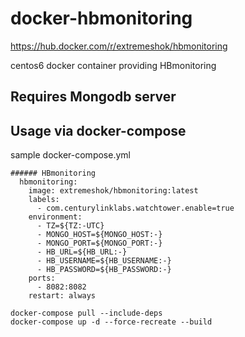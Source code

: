 # docker-hbmonitoring

https://hub.docker.com/r/extremeshok/hbmonitoring

centos6 docker container providing HBmonitoring

## Requires Mongodb server

## Usage via docker-compose
sample docker-compose.yml
```
###### HBmonitoring
  hbmonitoring:
    image: extremeshok/hbmonitoring:latest
    labels:
      - com.centurylinklabs.watchtower.enable=true
    environment:
      - TZ=${TZ:-UTC}
      - MONGO_HOST=${MONGO_HOST:-}
      - MONGO_PORT=${MONGO_PORT:-}
      - HB_URL=${HB_URL:-}
      - HB_USERNAME=${HB_USERNAME:-}
      - HB_PASSWORD=${HB_PASSWORD:-}
    ports:
      - 8082:8082
    restart: always
```
```
docker-compose pull --include-deps
docker-compose up -d --force-recreate --build
```
